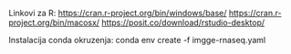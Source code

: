 
Linkovi za R:
https://cran.r-project.org/bin/windows/base/
https://cran.r-project.org/bin/macosx/
https://posit.co/download/rstudio-desktop/

Instalacija conda okruzenja:
conda env create -f imgge-rnaseq.yaml
